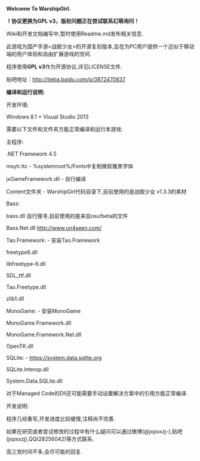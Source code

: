 **Welcome To WarshipGirl.**

**！协议更换为GPL v3，版权问题正在尝试联系幻萌询问！**

Wiki和开发文档编写中,暂时使用Readme.md发布相关信息.


此游戏为国产手游<战舰少女>的开源复刻版本,旨在为PC用户提供一个近似于移动端的用户体验和自由扩展游戏的空间.

程序使用**GPL v3**作为开源协议,详见LICENSE文件.

贴吧地址：http://tieba.baidu.com/p/3872470837

**编译和运行说明:**

开发环境:

Windows 8.1 + Visual Studio 2013

需要以下文件和文件夹方能正常编译和运行本游戏:

主程序:

.NET Framework 4.5

msyh.ttc - %systemroot%/Fonts中复制微软雅黑字体

jxGameFramework.dll - 自行编译

Content文件夹 - WarshipGirl代码目录下,目前使用的是战舰少女 v1.3.3的素材


Bass:

bass.dll 自行搜寻,目前使用的是来自osu!beta的文件

Bass.Net.dll http://www.un4seen.com/


Tao.Framework: - 安装Tao.Framework

freetype6.dll

libfreetype-6.dll

SDL_ttf.dll

Tao.Freetype.dll

zlib1.dll


MonoGame: - 安装MonoGame 

MonoGame.Framework.dll

MonoGame.Framework.Net.dll

OpenTK.dll


SQLite: - https://system.data.sqlite.org

SQLite.Interop.dll

System.Data.SQLite.dll


对于Managed Code的Dll还可能需要手动设置解决方案中的引用方能正常编译.


开发说明:

程序几经重写,开发进度比较缓慢,注释尚不完善.

如果在研究或者尝试修改的过程中有什么疑问可以通过微博(@jxpxxzj-),贴吧(jxpxxzj),QQ(28256042)等方式联系.

高三党时间不多,会尽可能的回复.